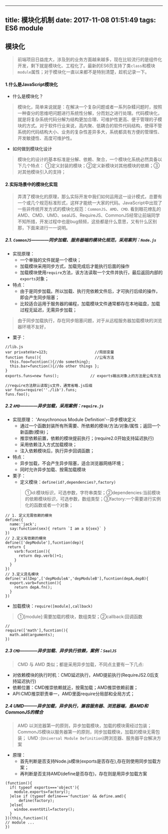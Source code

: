 
---
title: 模块化机制
date: 2017-11-08 01:51:49
tags: ES6 module
---
## 模块化

> 前端项目日益庞大，涉及到的业务方面越来越多，现在比较流行的是组件化开发，剩下就是模块化、工程化了。最新的ES6页支持了类`class`和模块`module`属性；对于模块化一直以来都不是特别清楚，趁机记录一下。

#### 1.什么是JavaScript模块化
- 什么是模块化？
> 模块化，简单来说就是：在解决一个复杂问题或者一系列杂糅问题时，按照一种查分的思维吧问题进行系统性分解，分而划之进行处理。代码模块化，就是将复杂系统代码分解为结构更加合理、可维护性更高、便于管理的子模块的方式。对于软件行业来说，高内聚、低耦合的软件代码结构，使得不管系统的代码结构大小、业务的复杂性差异多大，系统都具有方便的管理性、开发敏捷性、高度可维护性。

- 如何做到模块化设计
>模块化的设计的基本标准是分解、依赖、聚合，一个模块化系统必然具备以下几个特点：
>①定义封装的模块；②定义新模块对其他模块的依赖；③对其他模块引入的支持；

<!-- more -->
#### 2.实际场景中的模块化实现
> 弄清了模块化的原理，那么实际开发中我们如何运用这一设计模式，总要有一个或几个规范标准形式，这样才能统一大家的代码。JavaScript中出现了一些非传统开发方式的模块化规范：`CommonJS`、`AMD`、`CMD`.
> 看到眼花缭乱的AMD、CMD、UMD、sealJS、RequireJS、CommonJS经常让前端同学不知所措，开发过程中也是bug频频，这些都是什么意思，又有什么区别那，下面来进行一一说明。
>
##### 2.1. `CommonJS`————同步加载、服务器端的模块化规范，采用案列：`Node.js`

- 实现原理：
  - 一个单独的文件就是一个模块；
  - 加载模块采用同步方式，加载完成后才能执行后面的操作
  - 加载模块使用`require`方法，该方法读取一个文件并执行，最后返回内部的`exports`对象；
- 特点：
  - 由于是同步加载。所以加载、执行完依赖文件后，才可执行后续的操作，即会产生同步阻塞；
  - 比较适合运用于服务器的编程，加载模块文件通常都存在本地磁盘，加载过程无延迟，无需异步加载；
> 由于同步加载执行，存在同步阻塞问题，对于从远程服务器加载模块的浏览器环境不友好，
- 栗子：
```
//lib.js
var privateVar=123;                     //局部变量
function funs(){                        //公有方法
  this.foo=fucntion(){//do something};  
  this.bar=function(){//do other things };
}
exports.funs=new funs();              // exports输出对象上的方法是公有方法
```

```
//require方法默认读取js文件，通常省略.js后缀
var funs=require(''./lib').funs;
funs.foo();
```

##### 2.2 `AMD`————异步加载，采用案例：`require.js`

- 实现原理： 'Ansychronous Module Definition'--异步模块定义
  - 通过一个函数封装所有所需要、所依赖的模块/方法/对象/属性；返回一个新函数(模块)；
  - 推崇依赖前置，依赖的模块提前执行；(require2.0开始支持延迟执行)
  - 采用依赖注入方式加载模块；
  - 注入依赖模块后，执行异步回调函数；
- 特点：
  - 异步加载，不会产生异步阻塞，适合浏览器网络环境；
  - 同时允许异步加载、按需加载模块
- 栗子：
  - 定义模块：`define(id?,dependencies?,factory)`
  > ①id:模块标识，可选参数，字符串类型；②dependencies:当前模块的依赖模块标识，可选参数，数组类型；③factory:一个需要进行实例化的函数或者一个对象；
```
// 1. 定义无需依赖的模块
define({
  name:'jack';
  say:function(sex){ return `I am a ${sex}` }
})
// 2.定义有依赖的模块
define(['depModule'],fucntion(dep){
 return {
    varb:fucntion(){
      return dep.verb()+1;
    }
  }
})
// 3.定义具名模块
define('allDep',['depModuleA','depModuleB'],fucntion(depA,depB){
  export.varb=function(){
    return depA.fn();
  }
})
```

  - 加载模块：`require([module],callback)`
  >①[module]:需要加载的模块，数组类型；②callback:回调函数
  ```
  //
  require(['math'],fucntion(){
    math.add(arguments);
  })
  ```

##### 2.3 `CMD`————异步加载、异步执行依赖，案例：`SealJS`
> CMD 与 AMD 类似；都是采用异步加载，不同点主要有一下几点:
- 对依赖模块的执行时机：CMD延迟执行，AMD提前执行(RequireJS2.0后支持延迟执行)
- 依赖位置：CMD推崇依赖就近，按需加载；AMD推崇依赖前置；
- API:CMD推崇职责单一，AMD里面require分局部和全局方式；
##### 2.4 UMD———异步加载，异步执行，兼容服务器、浏览器端，是AMD和CommonJS的糅合
> AMD 以浏览器第一的原则，异步加载模块，加载的模块需经过包装；
> CommonJS模块以服务器第一的原则，同步加载模块，加载的模块无需包装；
> UMD :(`Universal Module Definition`)跨浏览器、服务器平台解决方案

- 原理：
  - 首先判断是否支持Node.js模块(exports是否存在),存在则使用同步加载方案；
  - 再判断是否支持AMD(define是否存在)，存在则是用异步加载方案
```
(function(){
  if( typeof exports==='object'){
    module.exports=factory();
  }else if (typeof define==='function' && define.amd){
      define(factory);
  }else{
    windoe.eventUtil=factory();
  }
})(this,function(){
// module ...  
})
```
